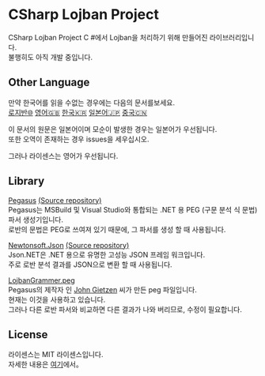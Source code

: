 # CSharp Lojban Project

CSharp Lojban Project C #에서 Lojban을 처리하기 위해 만들어진 라이브러리입니다.  
불행히도 아직 개발 중입니다.

## Other Language

만약 한국어를 읽을 수없는 경우에는 다음의 문서를보세요.  
[로지반🌐](https://github.com/skytomo221/CSharp-Lojban-Project/blob/master/README.md)
[영어🇬🇧](https://github.com/skytomo221/CSharp-Lojban-Project/blob/master/doc/README.en.md)
[한국🇰🇷](https://github.com/skytomo221/CSharp-Lojban-Project/blob/master/doc/README.ko.md)
[일본어🇯🇵](https://github.com/skytomo221/CSharp-Lojban-Project/blob/master/doc/README.ja.md)
[중국🇨🇳](https://github.com/skytomo221/CSharp-Lojban-Project/blob/master/doc/README.zh.md)

이 문서의 원문은 일본어이며 모순이 발생한 경우는 일본어가 우선됩니다.  
또한 오역이 존재하는 경우 issues을 세우십시오.

그러나 라이센스는 영어가 우선됩니다.

## Library

[Pegasus](http://otac0n.com/Pegasus/)
[(Source repository)](https://github.com/otac0n/Pegasus)  
Pegasus는 MSBuild 및 Visual Studio와 통합되는 .NET 용 PEG (구문 분석 식 문법) 파서 생성기입니다.  
로반의 문법은 PEG로 쓰여져 있기 때문에, 그 파서를 생성 할 때 사용됩니다.

[Newtonsoft.Json](https://www.newtonsoft.com/json)
[(Source repository)](https://github.com/JamesNK/Newtonsoft.Json)  
Json.NET은 .NET 용으로 유명한 고성능 JSON 프레임 워크입니다.  
주로 로반 분석 결과를 JSON으로 변환 할 때 사용됩니다.

[LojbanGrammer.peg](https://gist.github.com/otac0n/63d8fae45c551c4e8d41c83c53afc17e#file-lojbangrammar-peg)  
Pegasus의 제작자 인 [John Gietzen](https://gist.github.com/otac0n) 씨가 만든 peg 파일입니다.  
현재는 이것을 사용하고 있습니다.  
그러나 다른 로반 파서와 비교하면 다른 결과가 나와 버리므로, 수정이 필요합니다.

## License

라이센스는 MIT 라이센스입니다.  
자세한 내용은 [여기](https://github.com/skytomo221/CSharp-Lojban-Project/blob/master/LICENSE)에서。
